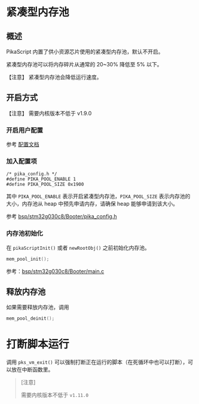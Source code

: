 # 紧凑型内存池

## 概述

PikaScript 内置了供小资源芯片使用的紧凑型内存池，默认不开启。

紧凑型内存池可以将内存碎片从通常的 20~30% 降低至 5% 以下。

【注意】 紧凑型内存池会降低运行速度。

## 开启方式

【注意】 需要内核版本不低于 v1.9.0

### 开启用户配置

参考 [配置文档](https://pikadoc.readthedocs.io/zh/latest/%E4%BC%98%E5%8C%96%E5%86%85%E5%AD%98%E5%8D%A0%E7%94%A8%E3%80%81%E9%85%8D%E7%BD%AE%20libc.html)

### 加入配置项

```
/* pika_config.h */
#define PIKA_POOL_ENABLE 1
#define PIKA_POOL_SIZE 0x1900
```

其中 `PIKA_POOL_ENABLE` 表示开启紧凑型内存池，`PIKA_POOL_SIZE` 表示内存池的大小，内存池从 heap 中预先申请内存，请确保 heap 能够申请到该大小。

参考 [bsp/stm32g030c8/Booter/pika_config.h](https://gitee.com/Lyon1998/pikascript/blob/master/bsp/stm32g030c8/Booter/pika_config.h)

### 内存池初始化

在 `pikaScriptInit()` 或者 `newRootObj()` 之前初始化内存池。 

``` C
mem_pool_init();
```

参考：[bsp/stm32g030c8/Booter/main.c](https://gitee.com/Lyon1998/pikascript/blob/master/bsp/stm32g030c8/Booter/main.c)

## 释放内存池

如果需要释放内存池，调用

``` C
mem_pool_deinit();
```


# 打断脚本运行

调用 `pks_vm_exit()` 可以强制打断正在运行的脚本（在死循环中也可以打断），可以放在中断函数里。

> [注意]
> 
> 需要内核版本不低于 `v1.11.0`

